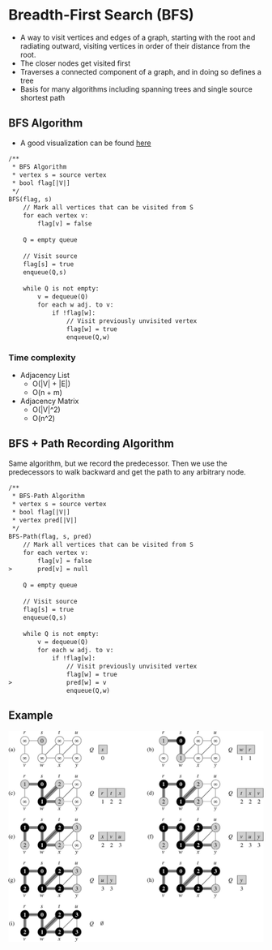 Breadth-First Search (BFS)
==========================
* A way to visit vertices and edges of a graph, starting with the root and radiating outward, visiting vertices in order of their distance from the root.
* The closer nodes get visited first
* Traverses a connected component of a graph, and in doing so defines a tree
* Basis for many algorithms including spanning trees and single source shortest path

## BFS Algorithm
* A good visualization can be found [here](https://www.cs.usfca.edu/~galles/visualization/BFS.html)

```
/**
 * BFS Algorithm
 * vertex s = source vertex
 * bool flag[|V|]
 */
BFS(flag, s)
    // Mark all vertices that can be visited from S
    for each vertex v:
        flag[v] = false

    Q = empty queue

    // Visit source
    flag[s] = true
    enqueue(Q,s)

    while Q is not empty:
        v = dequeue(Q)
        for each w adj. to v:
            if !flag[w]:
                // Visit previously unvisited vertex
                flag[w] = true
                enqueue(Q,w)

```

### Time complexity
* Adjacency List
    * O(|V| + |E|)
    * O(n + m)
* Adjacency Matrix
    * O(|V|^2)
    *  O(n^2)


## BFS + Path Recording Algorithm
Same algorithm, but we record the predecessor. Then we use the predecessors to walk backward and get the path to any arbitrary node.
```
/**
 * BFS-Path Algorithm
 * vertex s = source vertex
 * bool flag[|V|]
 * vertex pred[|V|]
 */
BFS-Path(flag, s, pred)
    // Mark all vertices that can be visited from S
    for each vertex v:
        flag[v] = false
>       pred[v] = null

    Q = empty queue

    // Visit source
    flag[s] = true
    enqueue(Q,s)

    while Q is not empty:
        v = dequeue(Q)
        for each w adj. to v:
            if !flag[w]:
                // Visit previously unvisited vertex
                flag[w] = true
>               pred[w] = v
                enqueue(Q,w)

```


## Example
![img](./img/bfs-example-1.jpg)
